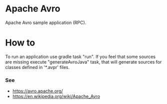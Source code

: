 # Apache Avro
Apache Avro sample application (RPC).

# How to
To run an application use gradle task "run". 
If you feel that some sources are missing execute "generateAvroJava" task, that will generate sources 
for classes defined in '*.avpr' files.

### See
* https://avro.apache.org/
* https://en.wikipedia.org/wiki/Apache_Avro
